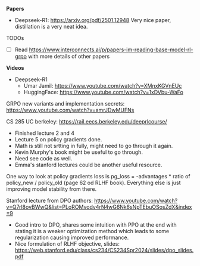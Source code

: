 **Papers**
- Deepseek-R1: https://arxiv.org/pdf/2501.12948
Very nice paper, distillation is a very neat idea.

TODOs
- [ ] Read https://www.interconnects.ai/p/papers-im-reading-base-model-rl-grpo with more details of other papers

**Videos**

* Deepseek-R1
    * Umar Jamil: https://www.youtube.com/watch?v=XMnxKGVnEUc
    * HuggingFace: https://www.youtube.com/watch?v=1xDVbu-WaFo

GRPO new variants and implementation secrets:
https://www.youtube.com/watch?v=amrJDwMUFNs

CS 285 UC berkeley: https://rail.eecs.berkeley.edu/deeprlcourse/
- Finished lecture 2 and 4
- Lecture 5 on policy gradients done.
- Math is still not srtting in fully, might need to go through it again.
- Kevin Murphy's book might be useful to go through.
- Need see code as well.
- Emma's stanford lectures could be another useful resource.

One way to look at policy gradients loss is
pg_loss = -advantages * ratio of policy_new / policy_old
(page 62 od RLHF book). Everything else is just improving model stability from there.

Stanford lecture from DPO authors: https://www.youtube.com/watch?v=Q7rl8ovBWwQ&list=PLoROMvodv4rN4wG6Nk6sNpTEbuOSosZdX&index=9
- Good intro to DPO, shares some intuition with PPO at the end with stating it is a weaker optimization method which leads to some regularization causing improved performance.
- Nice formulation of RLHF objective, slides: https://web.stanford.edu/class/cs234/CS234Spr2024/slides/dpo_slides.pdf
